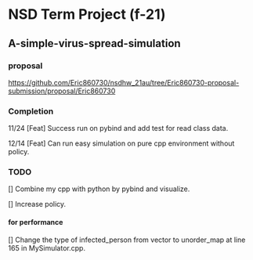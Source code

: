 # NSD Term Project (f-21)
## A-simple-virus-spread-simulation

### proposal
https://github.com/Eric860730/nsdhw_21au/tree/Eric860730-proposal-submission/proposal/Eric860730

### Completion
11/24 [Feat] Success run on pybind and add test for read class data.

12/14 [Feat] Can run easy simulation on pure cpp environment without policy.


### TODO
[] Combine my cpp with python by pybind and visualize.

[] Increase policy.

#### for performance
[] Change the type of infected_person from vector to unorder_map at line 165 in MySimulator.cpp.
